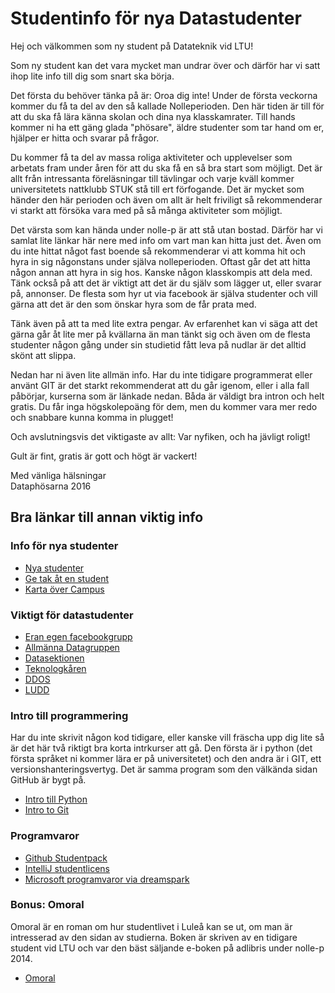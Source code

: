# Studentinfo för nya Datastudenter #

  Hej och välkommen som ny student på Datateknik vid LTU!

  Som ny student kan det vara mycket man undrar över och därför har vi satt
  ihop lite info till dig som snart ska börja.

  Det första du behöver tänka på är: Oroa dig inte! Under de första veckorna
  kommer du få ta del av den så kallade Nolleperioden. Den här tiden är till
  för att du ska få lära känna skolan och dina nya klasskamrater. Till hands
  kommer ni ha ett gäng glada "phösare", äldre studenter som tar hand om er,
  hjälper er hitta och svarar på frågor.

  Du kommer få ta del av massa roliga aktiviteter och upplevelser som arbetats
  fram under åren för att du ska få en så bra start som möjligt. Det är allt
  från intressanta föreläsningar till tävlingar och varje kväll kommer
  universitetets nattklubb STUK stå till ert förfogande. Det är mycket som
  händer den här perioden och även om allt är helt friviligt så rekommenderar
  vi starkt att försöka vara med på så många aktiviteter som möjligt.

  Det värsta som kan hända under nolle-p är att stå utan bostad. Därför har vi
  samlat lite länkar här nere med info om vart man kan hitta just det. Även om
  du inte hittat något fast boende så rekommenderar vi att komma hit och hyra
  in sig någonstans under själva nolleperioden. Oftast går det att hitta någon
  annan att hyra in sig hos. Kanske någon klasskompis att dela med. Tänk också
  på att det är viktigt att det är du själv som lägger ut,
  eller svarar på, annonser. De flesta som hyr ut via facebook är själva studenter
  och vill gärna att det är den som önskar hyra som de får prata med.

  Tänk även på att ta med lite extra pengar. Av erfarenhet kan vi säga att det
  gärna går åt lite mer på kvällarna än man tänkt sig och även om de flesta
  studenter någon gång under sin studietid fått leva på nudlar är det alltid
  skönt att slippa.

  Nedan har ni även lite allmän info. Har du inte tidigare programmerat eller
  använt GIT är det starkt rekommenderat att du går igenom, eller i alla fall
  påbörjar, kurserna som är länkade nedan. Båda är väldigt bra intron och helt
  gratis. Du får inga högskolepoäng för dem, men du kommer vara mer redo och
  snabbare kunna komma in plugget!

  Och avslutningsvis det viktigaste av allt: Var nyfiken, och ha jävligt roligt!

  Gult är fint, gratis är gott och högt är vackert!


  Med vänliga hälsningar    
  Dataphösarna 2016

## Bra länkar till annan viktig info

### Info för nya studenter

  * [Nya studenter](https://www.facebook.com/groups/249379248513482/)
  * [Ge tak åt en student](https://www.facebook.com/groups/185241421543279/)
  * [Karta över Campus](http://www.ltu.se/maps/campusmap/)

### Viktigt för datastudenter

  * [Eran egen facebookgrupp](https://www.facebook.com/groups/datateknik16/)
  * [Allmänna Datagruppen](https://www.facebook.com/groups/340801326035607/)
  * [Datasektionen](http://www.datasektionen.com/)
  * [Teknologkåren](http://teknologkaren.se/)
  * [DDOS](https://www.facebook.com/LTUDDOS/)
  * [LUDD](http://www.ludd.ltu.se/w2/index.php/Main_Page)

### Intro till programmering

  Har du inte skrivit någon kod tidigare, eller kanske vill fräscha upp dig lite så är
  det här två riktigt bra korta intrkurser att gå. Den första är i python (det första
  språket ni kommer lära er på universitetet) och den andra är i GIT, ett
  versionshanteringsvertyg. Det är samma program som den välkända sidan GitHub är bygt
  på.

  * [Intro till Python](https://www.codecademy.com/learn/python)
  * [Intro to Git](https://www.udacity.com/course/how-to-use-git-and-github--ud775)

### Programvaror

  * [Github Studentpack](https://education.github.com/pack)
  * [IntelliJ studentlicens](http://www.jetbrains.com/student/)
  * [Microsoft programvaror via dreamspark](https://goo.gl/FjDuij)

### Bonus: Omoral

  Omoral är en roman om hur studentlivet i Luleå kan se ut, om man är intresserad av
  den sidan av studierna.
  Boken är skriven av en tidigare student vid LTU och var den bäst säljande e-boken
  på adlibris under nolle-p 2014.

  * [Omoral](http://www.omoral.com/)
